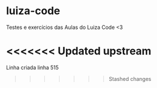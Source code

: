 # luiza-code
Testes e exercícios das Aulas do Luiza Code <3


<<<<<<< Updated upstream
=======
Linha criada linha 515
>>>>>>> Stashed changes
